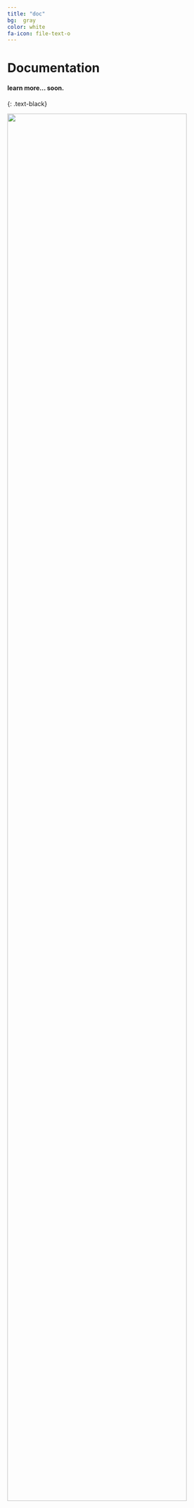 ```yaml
---
title: "doc"
bg:  gray
color: white
fa-icon: file-text-o
---
```


# Documentation

#### learn more... soon.
{: .text-black}

<!-- bg: '#4D5357 -->

<img class="bodyimage" src="../img/nims_diagram.png" width="90%">
            
<!--

**Instrument**

The instrument (in this diagram represented by an MRI scanner) trasmits data directly and securely into the NIMS pipeline via the Reaper. The trasfer takes place through a private network connection. Other instruments, which output a standardized file type (e.g., DICOM) can be used as the source for data coming into the pipeline.

**Reaper**

Reaper is the point of contact between the Instrument and the NIMS pipeline. Reaper is engineered in Python and talks directly with the instrument, from which it 'reaps' every data file that is captured by the instrument (e.g., every DICOM file) for sorting and processing into the NIMS database. Reaper communicates with the rest of the NIMS pipeline via the RESTful API.

Importantly, Reaper allows data to enter the NIMS framework without any user interaction whatsoever. If a scan is performed on an intrument the raw data will be captured and sorted into the database, period. This removes worries about user compliance and shifts the burden of capture and archiving from the user to the software.

NIMS servers run OpenZFS for raw data storage and backup. ZFS is a combined file system and logical volume manager which provides protection against data corruption, support for high storage capacities, efficient data compression, integration of the concepts of filesystem and volume management, snapshots and copy-on-write clones, continuous integrity checking and automatic repair, RAID-Z and native NFSv4 ACLs ref.

**RESTful API**

Once Reaper has sent the data thorugh the API those data are sorted (using metadata) into the database. NIMS uses MongoDB - which is a no-SQL, cross-platform, document-oriented database. MongoDB allows the NIMS database to be incredibly flexible by virtue of its dynamic schemas.

The NIMS API (Application Programming Interface) has been engineered to adhere to the tenets of the REST (REpresentational State Transfer) framework and architectural style. The RESTful architectural style "ignores the details of component implementation and protocol syntax in order to focus on the roles of components, the constraints upon their interaction with other components, and their interpretation of significant data elements" ref.

**Automated Processor**

Once raw data are reaped and sorted into the database they are automatically processed using tools engineered in Python, using various open-source libraries (e.g., pydicom, NiBabel, DcmStack, etc.) .

**NIMSdata**

NIMSdata, our custom-engineered, open-source library, takes raw data and performs various processing tasks. For example, raw DICOM data from GE or Siemens scanners are converted to a widely used, compressed, file format -- NIfTI. Quality Assurance metrics are also automatically computed and made available alongside raw data. We have also built upon visualization toolkits to make viewing data within the NIMS UI as simple as clicking a button.

NIMSdata is engineered to be modular -- researchers can design their own purpose-built computational modules that can plug-in to NIMSdata and perform special processing operations.

For more detailed information, have a look at the NIMSdata documentation.

**Data Management**

Data management as well as user rights and permissions are all handled through a custom-engineered Web UI - built with HTML5 and AngularJS. The NIMS UI allows users to access their data from anywhere in the world and provides the interface through which they can browse, organize, download, search and share their data.

Users may also search for and request access to data at remote sites. Users can even create Virtual Projects, consisting of data across projects, labs, and even instuttions. Sharing and permissions are managed within the NIMS UI. Acess to the NIMS UI is managed via OAuth.

**User**

NIMS is user focused. At each stage of development our team was completely focused on what was important for everyday users. We wanted to develop a system that was as simple and easy to use as possible.

That's why we developed REAPER, which direcly communicates with the Instrument, relieving the burdon normally befalling the user to actually get their data into the system. By making that step automatic users can rest assured that every byte the instrument produces gets into the system.

We also developed our Automatic Processing pipeline with the user in mind. A very well known issue in neuroimaging is conversion of raw data to a standardized file format, adhering to accepted conventions. We take this step for the user and convert GE and Siemens raw DICOM files to NIfTI. Those NIfTI files are then stored in the database and appear alongside the raw data, allowing the user to download raw data, NIfTI data, or both. Not only does this make sure that file formats and conventions are consistently correct, but alleviates the computational and organizational burdon that users typically face.

Nowhere is our user-focused approach more evident than in the UI design of the NIMS front-end web application. The NIMS UI is the only point of contact to the entire system for most users. The prime objective of our UI development team is making a simple, yet incredibly powerful, interface that makes data management easy.

**InterNIMS**

InterNIMS makes it possible for peer-discovery, cross-site database queries, and data sharing. While running, a NIMS site will brodcast its existence to InterNIMS, which will securely provide across-site access to resources.

**Remote Sites**

Remote sites running their own instance of NIMS can communicate with one another securely (via InterNIMS) allowing for researchers from any one site to search and share data with those at other sites around the world.
-->